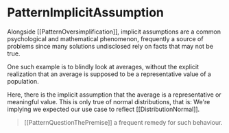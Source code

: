 # PatternImplicitAssumption

Alongside [[PatternOversimplification]], implicit assumptions are a common psychological and mathematical phenomenon, frequently a source of problems since many solutions undisclosed rely on facts that may not be true.

One such example is to blindly look at averages, without the explicit realization that an average is supposed to be a representative value of a population.

Here, there is the implicit assumption that the average is a representative or meaningful value. This is only true of normal distributions, that is: We're implying we expected our use case to reflect [[DistributionNormal]].

> [[PatternQuestionThePremise]] a frequent remedy for such behaviour.
